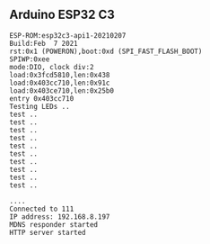 
## Arduino ESP32 C3 

    ESP-ROM:esp32c3-api1-20210207
    Build:Feb  7 2021
    rst:0x1 (POWERON),boot:0xd (SPI_FAST_FLASH_BOOT)
    SPIWP:0xee
    mode:DIO, clock div:2
    load:0x3fcd5810,len:0x438
    load:0x403cc710,len:0x91c
    load:0x403ce710,len:0x25b0
    entry 0x403cc710
    Testing LEDs .. 
    test ..
    test ..
    test ..
    test ..
    test ..
    test ..
    test ..
    test ..
    test ..
    test ..

    ....
    Connected to 111
    IP address: 192.168.8.197
    MDNS responder started
    HTTP server started
